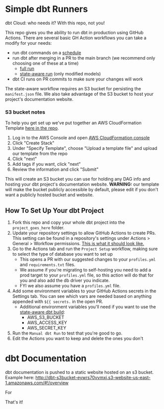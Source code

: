 # Simple dbt Runners

dbt Cloud: who needs it? With this repo, not you!

This repo gives you the ability to run dbt in production using GitHub Actions. There are several basic GH Action workflows you can take a modify for your needs: 

 - run dbt commands on a [schedule](https://github.com/C00ldudeNoonan/simple-dbt-runner/blob/main/.github/workflows/run_dbt_on_cron.yml)
 - run dbt after merging in a PR to the main branch (we recommend only choosing one of these at a time)
   - [full run](https://github.com/C00ldudeNoonan/simple-dbt-runner/blob/main/.github/workflows/run_dbt_on_merge.yml)
   - [state-aware run](https://github.com/C00ldudeNoonan/simple-dbt-runner/blob/main/.github/workflows/run_incremental_dbt_on_merge.yml) (only modified models)
 - dbt CI runs on PR commits to make sure your changes will work

The state-aware workflow requires an S3 bucket for persisting the `manifest.json` file. We also take advantage of the S3 bucket to host your project's documentation website.

### S3 bucket notes

To help you get set up we've put together an AWS CloudFormation Template [here in the repo](https://github.com/C00ldudeNoonan/simple-dbt-runner/blob/main/aws_resources/bucket_and_s3_policy.yml). 
 1. Log in to the AWS Console and open [AWS CloudFormation console](https://console.aws.amazon.com/cloudformation/)
 2. Click "Create Stack"
 3. Under "Specify Template", choose "Upload a template file" and upload our template from the repo
 4. Click "next"
 5. Add tags if you want, click "next"
 6. Review the information and click "Submit"

This will create an S3 bucket you can use for holding any DAG info and hosting your dbt project's documentation website. **WARNING:** our template will make the bucket publicly accessible by default, please edit if you don't want a publicly hosted bucket and website.

## How To Set Up Your dbt Project

 1. Fork this repo and copy your whole dbt project into the `project_goes_here` folder.
 2. Update your repository settings to allow GitHub Actions to create PRs. This setting can be found in a repository's settings under Actions > General > Workflow permissions. [This is what it should look like.](https://user-images.githubusercontent.com/21294829/263915123-512bf335-6796-4ae3-a7dc-ad1cf6c4035f.png)
 3. Go to the Actions tab and run the `Project Setup` workflow, making sure to select the type of database you want to set up
    - This opens a PR with our suggested changes to your `profiles.yml` and `requirements.txt` files.
    - We assume if you're migrating to self-hosting you need to add a prod target to your `profiles.yml` file, so this action will do that for you and also add the db driver you indicate.
    - FYI we also assume you have a `profiles.yml` file.
 4. Add some environment variables to your GitHub Actions secrets in the Settings tab. You can see which vars are needed based on anything appended with `${{ secrets.` in the open PR.
    - Additional environment variables you'll need if you want to use the [state-aware dbt build](https://github.com/C00ldudeNoonan/simple-dbt-runner/blob/main/.github/workflows/run_incremental_dbt_on_merge.yml):
      - AWS_S3_BUCKET
      - AWS_ACCESS_KEY
      - AWS_SECRET_KEY
 5. Run the `Manual dbt Run` to test that you're good to go.
 6. Edit the Actions you want to keep and delete the ones you don't

# dbt Documentation

dbt documentation is pushed to a static website hosted on an s3 bucket. Example here: http://dbt-s3bucket-eywrs70vvmxj.s3-website-us-east-1.amazonaws.com/#!/overview

For 

That's it!
